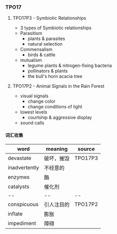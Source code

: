 
### TPO17

1. TPO17P3 - Symbiotic Relationships
    - 3 types of Symbiotic relationships
    - Parasitism
        - plants & parasites
        - natural selection
    - Commensalism
        - birds & cattle
    - mutualism
        - legume plants & nitrogen-fixing bacteria
        - pollinators & plants
        - the bull's horn acacia tree

2. TPO17P2 - Animal Signals in the Rain Forest
    - visual signals
        - change color
        - change conditions of light
    - lowest levels
        - courtship & aggressive display
    - sound calls

#### 词汇收集
word|meaning|source
--|--|--
devastate|破坏，摧毁|TPO17P3
inadvertently|不经意的
enzymes|酶
catalysts|催化剂
--|--|--
conspicuous|引人注目的|TPO17P2
inflate|膨胀
impediment|障碍
